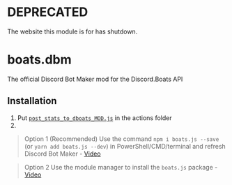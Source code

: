 # DEPRECATED
The website this module is for has shutdown.

# boats.dbm
The official Discord Bot Maker mod for the Discord.Boats API

## Installation

1. Put [`post_stats_to_dboats_MOD.js`](https://github.com/DiscordBoats/boats.dbm/blob/master/post_stats_to_dboats_MOD.js) in the actions folder
2. 
> Option 1 (Recommended)
Use the command `npm i boats.js --save` (or ``yarn add boats.js --dev``) in PowerShell/CMD/terminal and refresh Discord Bot Maker - [Video](https://roeelupo.com/files/35151532.gif)

> Option 2 
Use the module manager to install the `boats.js` package - [Video](https://roeelupo.com/files/86325372.gif)
